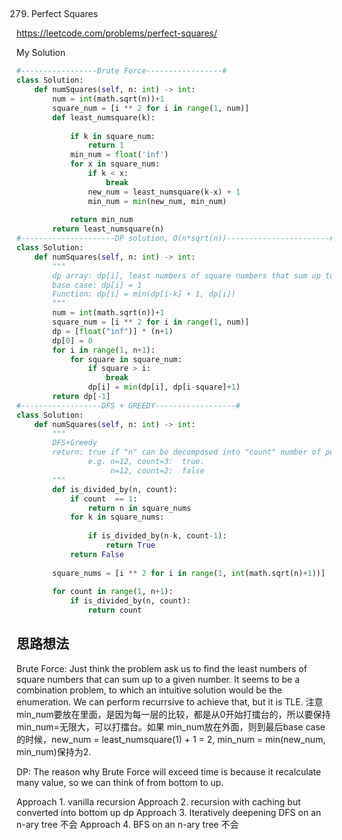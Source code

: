 ## 
279. Perfect Squares

https://leetcode.com/problems/perfect-squares/

My Solution

```python
#-----------------Brute Force-----------------#
class Solution:
    def numSquares(self, n: int) -> int:        
        num = int(math.sqrt(n))+1
        square_num = [i ** 2 for i in range(1, num)]
        def least_numsquare(k):
          
            if k in square_num:
                return 1
            min_num = float('inf')
            for x in square_num:
                if k < x:
                    break
                new_num = least_numsquare(k-x) + 1
                min_num = min(new_num, min_num)
                
            return min_num        
        return least_numsquare(n)
#---------------------DP solution, O(n*sqrt(n))-----------------------#
class Solution:
    def numSquares(self, n: int) -> int:     
        """
        dp array: dp[i], least numbers of square numbers that sum up to a given number
        base case: dp[i] = 1
        Function: dp[i] = min(dp[i-k] + 1, dp[i])
        """
        num = int(math.sqrt(n))+1
        square_num = [i ** 2 for i in range(1, num)]
        dp = [float("inf")] * (n+1)
        dp[0] = 0
        for i in range(1, n+1):
            for square in square_num:
                if square > i:
                    break
                dp[i] = min(dp[i], dp[i-square]+1)
        return dp[-1]
#------------------DFS + GREEDY------------------#
class Solution:
    def numSquares(self, n: int) -> int:     
        """
        DFS+Greedy
        return: true if "n" can be decomposed into "count" number of perfect square numbers.
                e.g. n=12, count=3:  true.
                     n=12, count=2:  false
        """
        def is_divided_by(n, count):
            if count  == 1:
                return n in square_nums
            for k in square_nums:
            
                if is_divided_by(n-k, count-1):
                    return True
            return False
    
        square_nums = [i ** 2 for i in range(1, int(math.sqrt(n)+1))]
    
        for count in range(1, n+1):
            if is_divided_by(n, count):
                return count
```
## 思路想法

Brute Force: Just think the problem ask us to find the least numbers of square numbers that can sum up to a given number. It
seems to be a combination problem, to which an intuitive solution would be the enumeration. We can perform recurrsive to
achieve that, but it is TLE. 注意 min_num要放在里面，是因为每一层的比较，都是从0开始打擂台的，所以要保持min_num=无限大，可以打擂台。如果
min_num放在外面，则到最后base case的时候，new_num = least_numsquare(1) + 1 = 2, min_num = min(new_num, min_num)保持为2. 

DP: The reason why Brute Force will exceed time is because it recalculate many value, so we can think of from bottom to up.

Approach 1. vanilla recursion
Approach 2. recursion with caching but converted into bottom up dp
Approach 3. Iteratively deepening DFS on an n-ary tree 不会
Approach 4. BFS on an n-ary tree 不会



